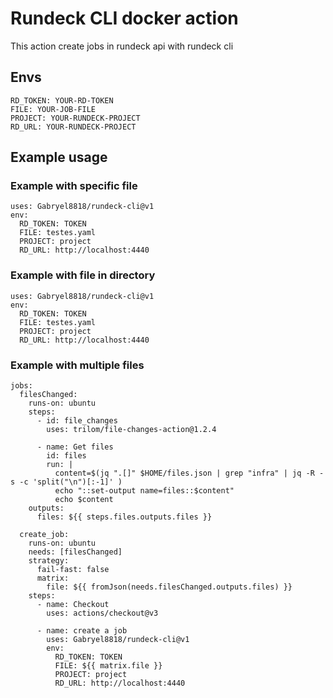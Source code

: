 # Rundeck CLI docker action

This action create jobs in rundeck api with rundeck cli

## Envs
```
RD_TOKEN: YOUR-RD-TOKEN
FILE: YOUR-JOB-FILE
PROJECT: YOUR-RUNDECK-PROJECT
RD_URL: YOUR-RUNDECK-PROJECT
```
## Example usage

### Example with specific file
```
uses: Gabryel8818/rundeck-cli@v1
env:
  RD_TOKEN: TOKEN
  FILE: testes.yaml 
  PROJECT: project
  RD_URL: http://localhost:4440
```
### Example with file in directory
```
uses: Gabryel8818/rundeck-cli@v1
env:
  RD_TOKEN: TOKEN
  FILE: testes.yaml 
  PROJECT: project
  RD_URL: http://localhost:4440
```
### Example with multiple files
```
jobs:
  filesChanged:
    runs-on: ubuntu
    steps:
      - id: file_changes
        uses: trilom/file-changes-action@1.2.4

      - name: Get files
        id: files
        run: |
          content=$(jq ".[]" $HOME/files.json | grep "infra" | jq -R -s -c 'split("\n")[:-1]' )
          echo "::set-output name=files::$content"
          echo $content
    outputs:
      files: ${{ steps.files.outputs.files }}

  create_job:
    runs-on: ubuntu
    needs: [filesChanged]
    strategy:
      fail-fast: false
      matrix:
        file: ${{ fromJson(needs.filesChanged.outputs.files) }}
    steps:
      - name: Checkout
        uses: actions/checkout@v3
        
      - name: create a job
        uses: Gabryel8818/rundeck-cli@v1
        env:
          RD_TOKEN: TOKEN
          FILE: ${{ matrix.file }} 
          PROJECT: project
          RD_URL: http://localhost:4440

```
